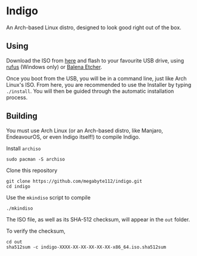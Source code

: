# Indigo

An Arch-based Linux distro, designed to look good right out of the box.


## Using

Download the ISO from [here](https://github.com/megabyte112/Indigo-ISO/releases) and flash to your favourite USB drive, using [rufus](https://rufus.ie/en/) (Windows only) or [Balena Etcher](https://www.balena.io/etcher).

Once you boot from the USB, you will be in a command line, just like Arch Linux's ISO. From here, you are recommended to use the Installer by typing `./install`. You will then be guided through the automatic installation process.


## Building

You must use Arch Linux (or an Arch-based distro, like Manjaro, EndeavourOS, or even Indigo itself!) to compile Indigo.

Install `archiso`
```
sudo pacman -S archiso
```

Clone this repository
```
git clone https://github.com/megabyte112/indigo.git
cd indigo
```

Use the `mkindiso` script to compile
```
./mkindiso
```

The ISO file, as well as its SHA-512 checksum, will appear in the `out` folder.

To verify the checksum,
```
cd out
sha512sum -c indigo-XXXX-XX-XX-XX-XX-XX-x86_64.iso.sha512sum
```
